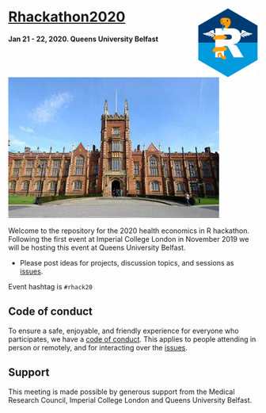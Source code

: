 # [Rhackathon2020](https://n8thangreen.wixsite.com/hermes-hack-london) <img src="hermes_Rwings.svg" width="120" align="right" />
__Jan 21 - 22, 2020. Queens University Belfast__

<br/>
<br/>

![](qub.jpg)

Welcome to the repository for the 2020 health economics in R hackathon.
Following the first event at Imperial College London in November 2019 we will be hosting this event at Queens University Belfast.

* Please post ideas for projects, discussion topics, and sessions as [issues](https://github.com/Health-Economics-in-R/Rhackathon19/issues/).

Event hashtag is `#rhack20`

## Code of conduct

To ensure a safe, enjoyable, and friendly experience for everyone who participates, we have a [code of conduct](https://n8thangreen.wixsite.com/hermes-hack-london/code-of-conduct). This applies to people attending in person or remotely, and for interacting over the [issues](https://github.com/Health-Economics-in-R/Rhackathon19/issues/).

## Support

This meeting is made possible by generous support from the Medical Research Council, Imperial College London and Queens University Belfast.
